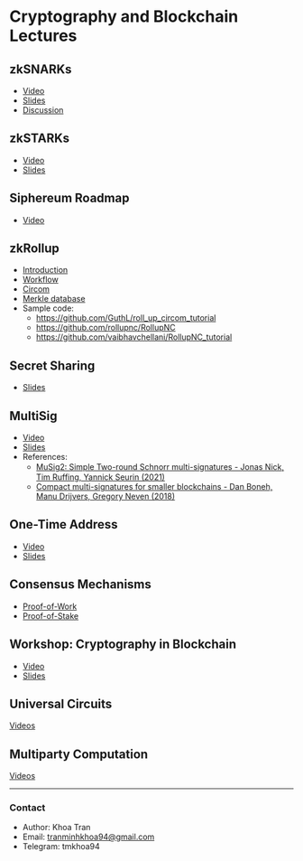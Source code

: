 # Cryptography and Blockchain Lectures

## zkSNARKs

- [Video](https://drive.google.com/file/d/1FuKCbRmltoXCMjQGnbh9HKlkP5ZOAj8F/view?usp=share_link)
- [Slides](https://drive.google.com/file/d/115MD9L0GYIHO5McjNlXzlcHeqRCgRtTR/view?usp=sharing)
- [Discussion](https://drive.google.com/file/d/1kk1LGM1e2xuBkZC3vljS6P-fVGuHyuq4/view?usp=share_link)

## zkSTARKs

- [Video](https://drive.google.com/file/d/1BPGMZRpA4DyRdIIJPyN8Jc_H1bRNUBsB/view?usp=share_link)
- [Slides](https://starkware.co/stark-101/)

## Siphereum Roadmap

- [Video](https://drive.google.com/file/d/1nZmGDbwdm3XBjPTtpIQpXRIbSDogw-1_/view?usp=sharing)

## zkRollup

- [Introduction](https://drive.google.com/file/d/1172kt7DFTWIqc8buidc3Pp21mPslk1fV/view?usp=share_link)
- [Workflow](https://drive.google.com/file/d/1YtCDwNL5KgRGSBXMG9-7sbW4OO6xRBHA/view?usp=sharing)
- [Circom](https://drive.google.com/file/d/1McLCIKHUBdQZUV4x8_gfzO-OPHpB8doU/view?usp=sharing)
- [Merkle database](https://drive.google.com/file/d/14CLyPWtKm7pMDh192xPt69pRVSj0hQlC/view?usp=sharing)
- Sample code:
    - https://github.com/GuthL/roll_up_circom_tutorial
    - https://github.com/rollupnc/RollupNC
    - https://github.com/vaibhavchellani/RollupNC_tutorial


## Secret Sharing
- [Slides](https://drive.google.com/file/d/11H2X6kgKXE0jtRIQzdTWNFf8cTxhXu3D/view?usp=sharing)

## MultiSig

- [Video](https://drive.google.com/file/d/13uujs_GTMDnHShvCJOKKB_dm_nKbCVFV/view?usp=sharing)
- [Slides](https://drive.google.com/file/d/10nHpBoCC46NxrGwynuJGhDowEoOkvrpL/view?usp=sharing)
- References:
    - [MuSig2꞉ Simple Two-round Schnorr multi-signatures - Jonas Nick, Tim Ruffing, Yannick Seurin (2021)](https://drive.google.com/file/d/11JhidzSao33T-mKSDBYqMZ1b0kva018Z/view?usp=sharing)
    - [Compact multi-signatures for smaller blockchains - Dan Boneh, Manu Drijvers, Gregory Neven (2018)](https://drive.google.com/file/d/10oIijpSlUpIWeK3gSdoFiMa5StwGqJ8M/view?usp=sharing)


## One-Time Address

- [Video](https://drive.google.com/file/d/1MDPmVw7i48BHsIf8--U9mfZygTLdKcbt/view?usp=sharing)
- [Slides](https://drive.google.com/file/d/10qqpB46kl5qi35jODvEpm9N1mpdXJGcg/view?usp=sharing)

## Consensus Mechanisms

- [Proof-of-Work](https://drive.google.com/file/d/17-k7CLqRMoTGIaeWhU7P8LzdQQNkKIRt/view?usp=sharing)
- [Proof-of-Stake](https://drive.google.com/file/d/17vrypxLmNPojCy04S8rL4eDVHX4hFZp-/view?usp=sharing)

## Workshop: Cryptography in Blockchain

- [Video](https://drive.google.com/file/d/1hfKN7lkFYzwIDiAa1J1CsftKt2Vk72Fj/view?usp=share_link)
- [Slides](https://drive.google.com/file/d/10qcVE26-TMEJbhpGr_c0HHltNx4_mrU8/view?usp=sharing)

## Universal Circuits

[Videos](https://drive.google.com/file/d/1sSN2Bs163GpXGJONWRhpG6lhueE_GJfi/view?usp=sharing)

## Multiparty Computation

[Videos](https://drive.google.com/file/d/1oU3nYXtzTw2bq_FHnZEslHktG49PUdVs/view)

---
### Contact
- Author: Khoa Tran
- Email: tranminhkhoa94@gmail.com
- Telegram: tmkhoa94
